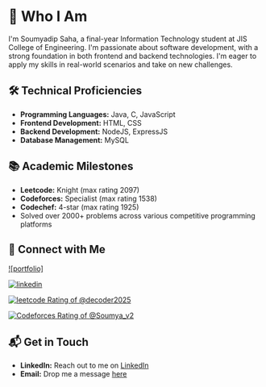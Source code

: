 # 🚀 Who I Am

I'm Soumyadip Saha, a final-year Information Technology student at JIS College of Engineering. I'm passionate about software development, with a strong foundation in both frontend and backend technologies. I'm eager to apply my skills in real-world scenarios and take on new challenges.

## 🛠 Technical Proficiencies

- **Programming Languages:** Java, C, JavaScript
- **Frontend Development:** HTML, CSS
- **Backend Development:** NodeJS, ExpressJS
- **Database Management:** MySQL

## 📚 Academic Milestones

- **Leetcode:** Knight (max rating 2097)
- **Codeforces:** Specialist (max rating 1538)
- **Codechef:** 4-star (max rating 1925)
- Solved over 2000+ problems across various competitive programming platforms

## 🔗 Connect with Me

[![portfolio]](https://soumyadip1305.netlify.app/)

[![linkedin](https://img.shields.io/badge/linkedin-0A66C2?style=for-the-badge&logo=linkedin&logoColor=white)](https://www.linkedin.com/in/soumyadip-saha-24goo)

[![leetcode Rating of @decoder2025](https://img.shields.io/badge/dynamic/json?style=for-the-badge&labelColor=black&color=%23ffa116&label=decoder2025/&query=ratingQuantile&url=https%3A%2F%2Fleetcode-badge.vercel.app%2Fapi%2Fusers%2Fdecoder2025&logo=leetcode&logoColor=yellow)](https://leetcode.com/u/decoder2025/)

[![Codeforces Rating of @Soumya_v2](https://cfrating.baoshuo.dev/rating?username=Soumya_v2&style=for-the-badge)](https://codeforces.com/profile/Soumya_v2)

## 📬 Get in Touch

- **LinkedIn:** Reach out to me on [LinkedIn](https://www.linkedin.com/in/soumyadip-saha-24goo)
- **Email:** Drop me a message [here](mailto:soumyadip1305@gmail.com)
